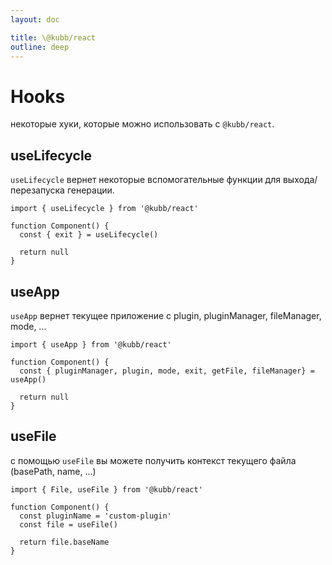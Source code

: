 ```yaml
---
layout: doc

title: \@kubb/react
outline: deep
---
```


# Hooks

некоторые хуки, которые можно использовать с `@kubb/react`.


## useLifecycle

`useLifecycle` вернет некоторые вспомогательные функции для выхода/перезапуска генерации.


```tsx
import { useLifecycle } from '@kubb/react'

function Component() {
  const { exit } = useLifecycle()

  return null
}
```


## useApp

`useApp` вернет текущее приложение с plugin, pluginManager, fileManager, mode, ...


```tsx
import { useApp } from '@kubb/react'

function Component() {
  const { pluginManager, plugin, mode, exit, getFile, fileManager} = useApp()

  return null
}
```

## useFile

с помощью `useFile` вы можете получить контекст текущего файла (basePath, name, ...)

```tsx
import { File, useFile } from '@kubb/react'

function Component() {
  const pluginName = 'custom-plugin'
  const file = useFile()

  return file.baseName
}
```
